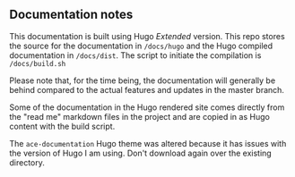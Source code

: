 ## Documentation notes

This documentation is built using Hugo *Extended* version. This repo stores the source for the documentation in
`/docs/hugo` and the Hugo compiled documentation in `/docs/dist`. The script to initiate the compilation is
`/docs/build.sh`

Please note that, for the time being, the documentation will generally be behind compared to the actual features and
updates in the master branch. 

Some of the documentation in the Hugo rendered site comes directly from the "read me" markdown files in the project and
are copied in as Hugo content with the build script.

The `ace-documentation` Hugo theme was altered because it has issues with the version of Hugo I am using.
Don't download again over the existing directory.
